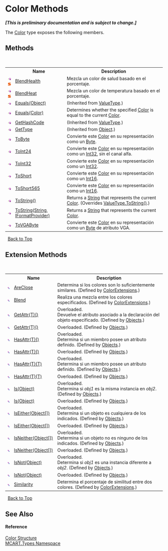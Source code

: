 # Color Methods
 _**\[This is preliminary documentation and is subject to change.\]**_

The <a href="b2f59482-b5b7-a7aa-b3e0-1a7c0ef43382">Color</a> type exposes the following members.


## Methods
&nbsp;<table><tr><th></th><th>Name</th><th>Description</th></tr><tr><td>![Public method](media/pubmethod.gif "Public method")![Static member](media/static.gif "Static member")</td><td><a href="b6317f31-a382-ea00-d336-678facb7f76d">BlendHealth</a></td><td>
Mezcla un color de salud basado en el porcentaje.</td></tr><tr><td>![Public method](media/pubmethod.gif "Public method")![Static member](media/static.gif "Static member")</td><td><a href="9d3a2805-c005-56f8-7f35-18bbdcaaf73a">BlendHeat</a></td><td>
Mezcla un color de temperatura basado en el porcentaje.</td></tr><tr><td>![Public method](media/pubmethod.gif "Public method")</td><td><a href="http://msdn2.microsoft.com/es-es/library/2dts52z7" target="_blank">Equals(Object)</a></td><td> (Inherited from <a href="http://msdn2.microsoft.com/es-es/library/aey3s293" target="_blank">ValueType</a>.)</td></tr><tr><td>![Public method](media/pubmethod.gif "Public method")</td><td><a href="fb5ae895-c264-7dcf-d179-6f969d6e225a">Equals(Color)</a></td><td>
Determines whether the specified <a href="b2f59482-b5b7-a7aa-b3e0-1a7c0ef43382">Color</a> is equal to the current <a href="b2f59482-b5b7-a7aa-b3e0-1a7c0ef43382">Color</a>.</td></tr><tr><td>![Public method](media/pubmethod.gif "Public method")</td><td><a href="http://msdn2.microsoft.com/es-es/library/y3509fc2" target="_blank">GetHashCode</a></td><td> (Inherited from <a href="http://msdn2.microsoft.com/es-es/library/aey3s293" target="_blank">ValueType</a>.)</td></tr><tr><td>![Public method](media/pubmethod.gif "Public method")</td><td><a href="http://msdn2.microsoft.com/es-es/library/dfwy45w9" target="_blank">GetType</a></td><td> (Inherited from <a href="http://msdn2.microsoft.com/es-es/library/e5kfa45b" target="_blank">Object</a>.)</td></tr><tr><td>![Public method](media/pubmethod.gif "Public method")</td><td><a href="74e1c942-5323-9f9b-1ad0-5a3b7b7f47d7">ToByte</a></td><td>
Convierte este <a href="b2f59482-b5b7-a7aa-b3e0-1a7c0ef43382">Color</a> en su representación como un <a href="http://msdn2.microsoft.com/es-es/library/yyb1w04y" target="_blank">Byte</a>.</td></tr><tr><td>![Public method](media/pubmethod.gif "Public method")</td><td><a href="5c310854-9ce6-655b-c1f6-03c8146842fe">ToInt24</a></td><td>
Convierte este <a href="b2f59482-b5b7-a7aa-b3e0-1a7c0ef43382">Color</a> en su representación como un <a href="http://msdn2.microsoft.com/es-es/library/td2s409d" target="_blank">Int32</a>, sin el canal alfa.</td></tr><tr><td>![Public method](media/pubmethod.gif "Public method")</td><td><a href="b0920056-5565-ea7c-b947-bad4998dd5ed">ToInt32</a></td><td>
Convierte este <a href="b2f59482-b5b7-a7aa-b3e0-1a7c0ef43382">Color</a> en su representación como un <a href="http://msdn2.microsoft.com/es-es/library/td2s409d" target="_blank">Int32</a>.</td></tr><tr><td>![Public method](media/pubmethod.gif "Public method")</td><td><a href="698cf540-2a5a-1836-d1ea-a232ad0dc7c1">ToShort</a></td><td>
Convierte este <a href="b2f59482-b5b7-a7aa-b3e0-1a7c0ef43382">Color</a> en su representación como un <a href="http://msdn2.microsoft.com/es-es/library/e07e6fds" target="_blank">Int16</a>.</td></tr><tr><td>![Public method](media/pubmethod.gif "Public method")</td><td><a href="b4d5d495-4742-bcc9-6caf-17b5f7b96b81">ToShort565</a></td><td>
Convierte este <a href="b2f59482-b5b7-a7aa-b3e0-1a7c0ef43382">Color</a> en su representación como un <a href="http://msdn2.microsoft.com/es-es/library/e07e6fds" target="_blank">Int16</a>.</td></tr><tr><td>![Public method](media/pubmethod.gif "Public method")</td><td><a href="c5a0bc9e-3e94-80b2-7da5-b743d86a3665">ToString()</a></td><td>
Returns a <a href="http://msdn2.microsoft.com/es-es/library/s1wwdcbf" target="_blank">String</a> that represents the current <a href="b2f59482-b5b7-a7aa-b3e0-1a7c0ef43382">Color</a>.
 (Overrides <a href="http://msdn2.microsoft.com/es-es/library/wb77sz3h" target="_blank">ValueType.ToString()</a>.)</td></tr><tr><td>![Public method](media/pubmethod.gif "Public method")</td><td><a href="c9b99bb8-a326-dc21-46a0-c3c43610d9c3">ToString(String, IFormatProvider)</a></td><td>
Returns a <a href="http://msdn2.microsoft.com/es-es/library/s1wwdcbf" target="_blank">String</a> that represents the current <a href="b2f59482-b5b7-a7aa-b3e0-1a7c0ef43382">Color</a>.</td></tr><tr><td>![Public method](media/pubmethod.gif "Public method")</td><td><a href="c527146a-3308-f811-9f33-a156830647d3">ToVGAByte</a></td><td>
Convierte este <a href="b2f59482-b5b7-a7aa-b3e0-1a7c0ef43382">Color</a> en su representación como un <a href="http://msdn2.microsoft.com/es-es/library/yyb1w04y" target="_blank">Byte</a> de atributo VGA.</td></tr></table>&nbsp;
<a href="#color-methods">Back to Top</a>

## Extension Methods
&nbsp;<table><tr><th></th><th>Name</th><th>Description</th></tr><tr><td>![Public Extension Method](media/pubextension.gif "Public Extension Method")</td><td><a href="20a5cafd-114e-2b5b-d8c1-70d6deb2a71c">AreClose</a></td><td>
Determina si los colores son lo suficientemente similares.
 (Defined by <a href="ebf78282-5833-6274-ae32-03fc6aa2555a">ColorExtensions</a>.)</td></tr><tr><td>![Public Extension Method](media/pubextension.gif "Public Extension Method")</td><td><a href="fa91ecc8-8748-e548-721f-979be9ab9dc7">Blend</a></td><td>
Realiza una mezcla entre los colores especificados.
 (Defined by <a href="ebf78282-5833-6274-ae32-03fc6aa2555a">ColorExtensions</a>.)</td></tr><tr><td>![Public Extension Method](media/pubextension.gif "Public Extension Method")</td><td><a href="266d0619-24e8-4bb1-eeac-82fa7c767fb6">GetAttr(T)()</a></td><td>Overloaded.  
Devuelve el atributo asociado a la declaración del objeto especificado.
 (Defined by <a href="bed01b44-1ba8-b02e-7f19-0855e84b8dbd">Objects</a>.)</td></tr><tr><td>![Public Extension Method](media/pubextension.gif "Public Extension Method")</td><td><a href="266d0619-24e8-4bb1-eeac-82fa7c767fb6">GetAttr(T)()</a></td><td>Overloaded.   (Defined by <a href="bed01b44-1ba8-b02e-7f19-0855e84b8dbd">Objects</a>.)</td></tr><tr><td>![Public Extension Method](media/pubextension.gif "Public Extension Method")</td><td><a href="23d8a4fc-d7b8-c950-fd60-5488d38ae883">HasAttr(T)()</a></td><td>Overloaded.  
Determina si un miembro posee un atributo definido.
 (Defined by <a href="bed01b44-1ba8-b02e-7f19-0855e84b8dbd">Objects</a>.)</td></tr><tr><td>![Public Extension Method](media/pubextension.gif "Public Extension Method")</td><td><a href="23d8a4fc-d7b8-c950-fd60-5488d38ae883">HasAttr(T)()</a></td><td>Overloaded.   (Defined by <a href="bed01b44-1ba8-b02e-7f19-0855e84b8dbd">Objects</a>.)</td></tr><tr><td>![Public Extension Method](media/pubextension.gif "Public Extension Method")</td><td><a href="203375c6-370f-f64c-5432-7536a7b7ebcc">HasAttr(T)(T)</a></td><td>Overloaded.  
Determina si un miembro posee un atributo definido.
 (Defined by <a href="bed01b44-1ba8-b02e-7f19-0855e84b8dbd">Objects</a>.)</td></tr><tr><td>![Public Extension Method](media/pubextension.gif "Public Extension Method")</td><td><a href="203375c6-370f-f64c-5432-7536a7b7ebcc">HasAttr(T)(T)</a></td><td>Overloaded.   (Defined by <a href="bed01b44-1ba8-b02e-7f19-0855e84b8dbd">Objects</a>.)</td></tr><tr><td>![Public Extension Method](media/pubextension.gif "Public Extension Method")</td><td><a href="196f8475-b677-a34d-59bf-35344814f977">Is(Object)</a></td><td>Overloaded.  
Determina si *obj1* es la misma instancia en *obj2*.
 (Defined by <a href="bed01b44-1ba8-b02e-7f19-0855e84b8dbd">Objects</a>.)</td></tr><tr><td>![Public Extension Method](media/pubextension.gif "Public Extension Method")</td><td><a href="196f8475-b677-a34d-59bf-35344814f977">Is(Object)</a></td><td>Overloaded.   (Defined by <a href="bed01b44-1ba8-b02e-7f19-0855e84b8dbd">Objects</a>.)</td></tr><tr><td>![Public Extension Method](media/pubextension.gif "Public Extension Method")</td><td><a href="df46cf0b-190b-ec6a-69df-c78f6a5797bf">IsEither(Object[])</a></td><td>Overloaded.  
Determina si un objeto es cualquiera de los indicados.
 (Defined by <a href="bed01b44-1ba8-b02e-7f19-0855e84b8dbd">Objects</a>.)</td></tr><tr><td>![Public Extension Method](media/pubextension.gif "Public Extension Method")</td><td><a href="df46cf0b-190b-ec6a-69df-c78f6a5797bf">IsEither(Object[])</a></td><td>Overloaded.   (Defined by <a href="bed01b44-1ba8-b02e-7f19-0855e84b8dbd">Objects</a>.)</td></tr><tr><td>![Public Extension Method](media/pubextension.gif "Public Extension Method")</td><td><a href="eefea649-60a0-7eb1-917a-075b273494b9">IsNeither(Object[])</a></td><td>Overloaded.  
Determina si un objeto no es ninguno de los indicados.
 (Defined by <a href="bed01b44-1ba8-b02e-7f19-0855e84b8dbd">Objects</a>.)</td></tr><tr><td>![Public Extension Method](media/pubextension.gif "Public Extension Method")</td><td><a href="eefea649-60a0-7eb1-917a-075b273494b9">IsNeither(Object[])</a></td><td>Overloaded.   (Defined by <a href="bed01b44-1ba8-b02e-7f19-0855e84b8dbd">Objects</a>.)</td></tr><tr><td>![Public Extension Method](media/pubextension.gif "Public Extension Method")</td><td><a href="544e32e7-8440-b023-8a1b-4e3542ae24f5">IsNot(Object)</a></td><td>Overloaded.  
Determina si *obj1* es una instancia diferente a *obj2*.
 (Defined by <a href="bed01b44-1ba8-b02e-7f19-0855e84b8dbd">Objects</a>.)</td></tr><tr><td>![Public Extension Method](media/pubextension.gif "Public Extension Method")</td><td><a href="544e32e7-8440-b023-8a1b-4e3542ae24f5">IsNot(Object)</a></td><td>Overloaded.   (Defined by <a href="bed01b44-1ba8-b02e-7f19-0855e84b8dbd">Objects</a>.)</td></tr><tr><td>![Public Extension Method](media/pubextension.gif "Public Extension Method")</td><td><a href="f698db4a-e3bd-b641-24d9-9e26d1a23f62">Similarity</a></td><td>
Determina el porcentaje de similitud entre dos colores.
 (Defined by <a href="ebf78282-5833-6274-ae32-03fc6aa2555a">ColorExtensions</a>.)</td></tr></table>&nbsp;
<a href="#color-methods">Back to Top</a>

## See Also


#### Reference
<a href="b2f59482-b5b7-a7aa-b3e0-1a7c0ef43382">Color Structure</a><br /><a href="c5168ca1-3831-8d0b-91b8-6ec8e54f9c51">MCART.Types Namespace</a><br />